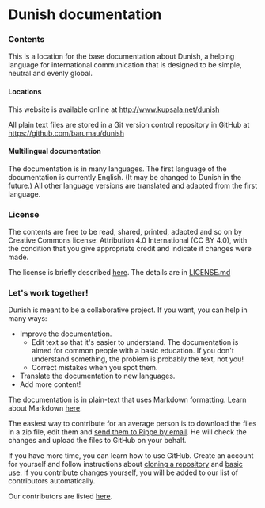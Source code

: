 # Dunish documentation

### Contents

This is a location for the base documentation about Dunish, a helping language
 for international communication that is designed to be simple, neutral and
evenly global.

#### Locations

This website is available online at http://www.kupsala.net/dunish

All plain text files are stored in a Git version control repository in GitHub
at https://github.com/barumau/dunish

#### Multilingual documentation

The documentation is in many languages. The first language of the documentation
is currently English. (It may be changed to Dunish in the future.) All other
language versions are translated and adapted from the first language.

### License

The contents are free to be read, shared, printed, adapted and so on by
Creative Commons license: Attribution 4.0 International (CC BY 4.0), with the
condition that you give appropriate credit and indicate if changes were made.

The license is briefly described [here](https://creativecommons.org/licenses/by/4.0/deed.en).
The details are in [LICENSE.md](LICENSE.md)

### Let's work together!

Dunish is meant to be a collaborative project. If you want, you can help in
many ways:

- Improve the documentation.
   - Edit text so that it's easier to understand. The documentation is aimed
     for common people with a basic education. If you don't understand
     something, the problem is probably the text, not you!
   - Correct mistakes when you spot them.
- Translate the documentation to new languages.
- Add more content!

The documentation is in plain-text that uses Markdown formatting. Learn about
Markdown [here](https://guides.github.com/features/mastering-markdown/).

The easiest way to contribute for an average person is to download the files in
a zip file, edit them and [send them to Rippe by email](mailto:risto@kupsala.net).
He will check the changes and upload the files to GitHub on your behalf.

If you have more time, you can learn how to use GitHub. Create an account for
yourself and follow instructions about [cloning a repository](https://guides.github.com/activities/forking/)
and [basic use](https://guides.github.com/activities/hello-world/). If you
contribute changes yourself, you will be added to our list of contributors
automatically.

Our contributors are listed [here](https://github.com/barumau/dunish/graphs/contributors).

